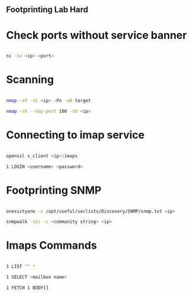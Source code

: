 ## Footprinting Lab Hard

# Check ports without service banner

```bash

nc -nv <ip> <port>

```

# Scanning

```bash

nmap -sV -sC <ip> -Pn -oA target

nmap -sV --top-port 100 -sU <ip>

```

# Connecting to imap service

```bash

openssl s_client <ip>:imaps

1 LOGIN <username> <password>

```

# Footprinting SNMP

```bash

onesixtyone -c /opt/useful/seclists/Discovery/SNMP/snmp.txt <ip>

snmpwalk -v2c -c <community string> <ip>

```

# Imaps Commands

```bash

1 LIST "" *

1 SELECT <mailbox name>

1 FETCH 1 BODY[]
```



